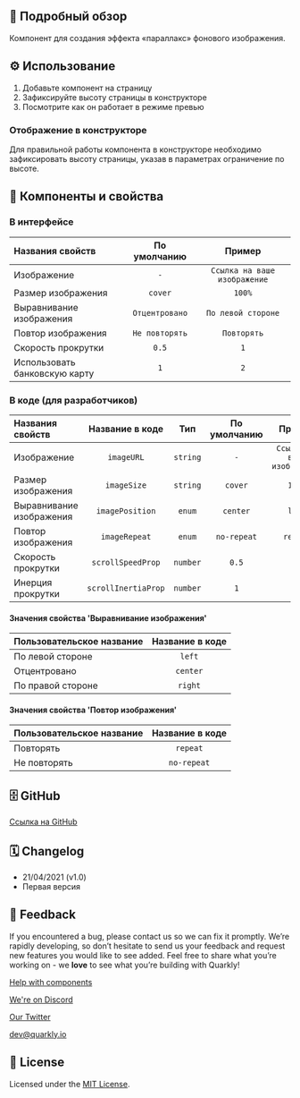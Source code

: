 ## 📖 Подробный обзор

Компонент для создания эффекта «параллакс» фонового изображения.

## ⚙️ Использование

1.  Добавьте компонент на страницу
2.  Зафиксируйте высоту страницы в конструкторе
3.  Посмотрите как он работает в режиме превью

### Отображение в конструкторе

Для правильной работы компонента в конструкторе необходимо зафиксировать высоту страницы, указав в параметрах ограничение по высоте.

## 🧩 Компоненты и свойства

### В интерфейсе

| Названия свойств              |  По умолчанию  |            Пример            |
| :---------------------------- | :------------: | :--------------------------: |
| Изображение                   |      `-`       | `Ссылка на ваше изображение` |
| Размер изображения            |    `cover`     |            `100%`            |
| Выравнивание изображения      | `Отцентровано` |      `По левой стороне`      |
| Повтор изображения            | `Не повторять` |         `Повторять`          |
| Скорость прокрутки            |     `0.5`      |             `1`              |
| Использовать банковскую карту |      `1`       |             `2`              |

### В коде (для разработчиков)

| Названия свойств         |   Название в коде   |   Тип    | По умолчанию |            Пример            |
| :----------------------- | :-----------------: | :------: | :----------: | :--------------------------: |
| Изображение              |     `imageURL`      | `string` |     `-`      | `Ссылка на ваше изображение` |
| Размер изображения       |     `imageSize`     | `string` |   `cover`    |            `100%`            |
| Выравнивание изображения |   `imagePosition`   |  `enum`  |   `center`   |            `left`            |
| Повтор изображения       |    `imageRepeat`    |  `enum`  | `no-repeat`  |           `repeat`           |
| Скорость прокрутки       |  `scrollSpeedProp`  | `number` |    `0.5`     |             `1`              |
| Инерция прокрутки        | `scrollInertiaProp` | `number` |     `1`      |             `2`              |

#### Значения свойства 'Выравнивание изображения'

| Пользовательское название | Название в коде |
| :------------------------ | :-------------: |
| По левой стороне          |     `left`      |
| Отцентровано              |    `center`     |
| По правой стороне         |     `right`     |

#### Значения свойства 'Повтор изображения'

| Пользовательское название | Название в коде |
| :------------------------ | :-------------: |
| Повторять                 |    `repeat`     |
| Не повторять              |   `no-repeat`   |

## 🗄 GitHub

[Ссылка на GitHub](https://github.com/quarkly/community-kit/blob/master/src/BgImageParallax.js)

## 🗓 Changelog

-   21/04/2021 (v1.0)
-   Первая версия

## 📮 Feedback

If you encountered a bug, please contact us so we can fix it promptly. We’re rapidly developing, so don’t hesitate to send us your feedback and request new features you would like to see added. Feel free to share what you’re working on - we **love** to see what you’re building with Quarkly!

[Help with components](https://community.quarkly.io/c/requests/11)

[We're on Discord](https://discord.gg/f9KhSMGX)

[Our Twitter](https://twitter.com/quarklyapp)

[dev@quarkly.io](mailto:dev@quarkly.io)

## 📝 License

Licensed under the [MIT License](https://raw.githubusercontent.com/quarkly/community-kit/master/LICENSE).
